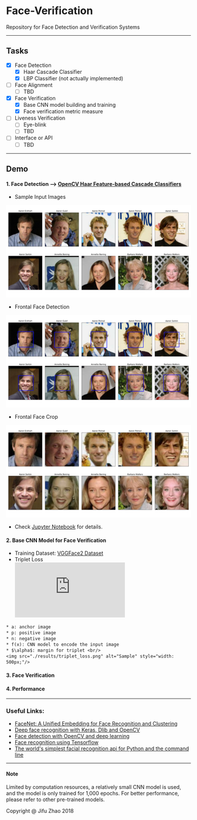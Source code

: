 # Face-Verification
Repository for Face Detection and Verification Systems

***
## Tasks
+ [x] Face Detection
    - [x] Haar Cascade Classifier
    - [x] LBP Classifier (not actually implemented)
+ [ ] Face Alignment
    - [ ] TBD
+ [x] Face Verification
    - [x] Base CNN model building and training
    - [x] Face verification metric measure
+ [ ] Liveness Verification
    - [ ] Eye-blink
    - [ ] TBD
+ [ ] Interface or API
    - [ ] TBD

***
## Demo

#### 1. Face Detection --> [OpenCV Haar Feature-based Cascade Classifiers](https://docs.opencv.org/3.3.0/d7/d8b/tutorial_py_face_detection.html)
* Sample Input Images <br/>
<img src="./results/input_images.png" alt="Sample" style="width: 600px;"/>

* Frontal Face Detection <br/>
<img src="./results/face_detection.png" alt="Sample" style="width: 600px;"/>

* Frontal Face Crop <br/>
<img src="./results/cropped_faces.png" alt="Sample" style="width: 600px;"/>

* Check [Jupyter Notebook](https://github.com/JifuZhao/face-verification/blob/master/5.%20FaceNet%20Application%20Demo.ipynb) for details.

#### 2. Base CNN Model for Face Verification
+ Training Dataset: [VGGFace2 Dataset](http://www.robots.ox.ac.uk/~vgg/data/vgg_face2/)
+ Triplet Loss <br/>
![equation](https://latex.codecogs.com/gif.latex?%5Cdpi%7B150%7D%20%5Cbg_white%20L%28a%2C%20p%2C%20n%29%20%3D%20max%20%5C%7B%20%7C%7Cf%28a%29-f%28p%29%7C%7C_2%5E2%20-%7C%7Cf%28a%29-f%28n%29%7C%7C_2%5E2%20&plus;%20%5Calpha%20%2C%200%20%5C%7D)
<!---
L(a, p, n) = max \{ ||f(a)-f(p)||_2^2  -||f(a)-f(n)||_2^2 + \alpha , 0 \}
-->
    * a: anchor image
    * p: positive image
    * n: negative image
    * f(x): CNN model to encode the input image
    * $\alpha$: margin for triplet <br/>
    <img src="./results/triplet_loss.png" alt="Sample" style="width: 500px;"/>


#### 3. Face Verification



#### 4. Performance


***
### Useful Links:
* [FaceNet: A Unified Embedding for Face Recognition and Clustering](https://arxiv.org/abs/1503.03832)
* [Deep face recognition with Keras, Dlib and OpenCV](https://krasserm.github.io/2018/02/07/deep-face-recognition/)
* [Face detection with OpenCV and deep learning](https://www.pyimagesearch.com/2018/02/26/face-detection-with-opencv-and-deep-learning/)
* [Face recognition using Tensorflow](https://github.com/davidsandberg/facenet)
* [The world's simplest facial recognition api for Python and the command line](https://github.com/ageitgey/face_recognition)


***
#### Note
Limited by computation resources, a relatively small CNN model is used, and the model is only trained for 1,000 epochs. For better performance, please refer to other pre-trained models.


Copyright @ Jifu Zhao 2018

